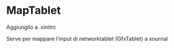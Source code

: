 # MapTablet

Aggiungilo a .xinitrc  

Serve per mappare l'input di networktablet (GfxTablet) a xournal
